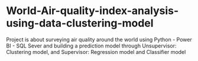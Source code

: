 # World-Air-quality-index-analysis-using-data-clustering-model
Project is about surveying air quality around the world using Python - Power BI - SQL Sever and building a prediction model through Unsupervisor: Clustering model, and Supervisor: Regression model and Classifier model
